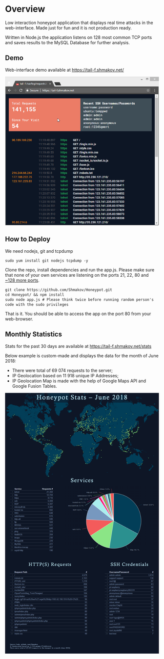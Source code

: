 # Overview
Low interaction honeypot application that displays real time attacks in the web-interface. Made just for fun and it is not production ready.

Written in Node.js the application listens on 128 most common TCP ports and saves results to the MySQL Database for further analysis. 

## Demo
Web-interface demo available at https://tail-f.shmakov.net/

<p align="center"><img src="etc/images/interface_demo.gif?raw=true"></p>

## How to Deploy
We need nodejs, git and tcpdump
```
sudo yum install git nodejs tcpdump -y
```
Clone the repo, install dependencies and run the app.js. Please make sure that none of your own services are listening on the ports 21, 22, 80 and [~128 more ports](lib/tcp-ports.js).
```
git clone https://github.com/Shmakov/Honeypot.git
cd Honeypot/ && npm install
sudo node app.js # Please think twice before running random person's code with the sudo privileges
```
That is it. You should be able to access the app on the port 80 from your web-browser. 

## Monthly Statistics
Stats for the past 30 days are available at https://tail-f.shmakov.net/stats

Below example is custom-made and displays the data for the month of June 2018:
- There were total of 69 074 requests to the server;
- IP Geolocation based on 11 918 unique IP Addresses;
- IP Geolocation Map is made with the help of Google Maps API and Google Fusion Tables.

<p align="center"><img src="etc/images/stats_demo.png?raw=true"></p>
